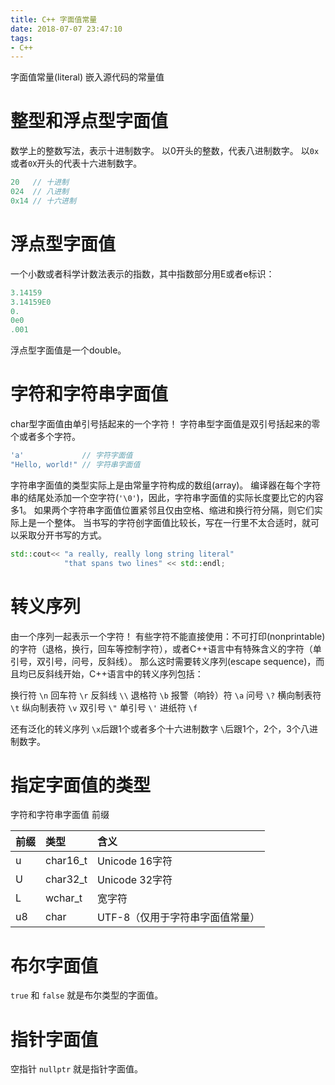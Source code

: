 ```yaml
---
title: C++ 字面值常量
date: 2018-07-07 23:47:10
tags:
- C++
---
```


字面值常量(literal)
嵌入源代码的常量值

# 整型和浮点型字面值

数学上的整数写法，表示十进制数字。
以0开头的整数，代表八进制数字。
以`0x`或者`0X`开头的代表十六进制数字。

```C++
20   // 十进制
024  // 八进制
0x14 // 十六进制
```

# 浮点型字面值

一个小数或者科学计数法表示的指数，其中指数部分用E或者e标识：

```C++
3.14159
3.14159E0
0.
0e0
.001
```

浮点型字面值是一个double。

# 字符和字符串字面值

char型字面值由单引号括起来的一个字符！
字符串型字面值是双引号括起来的零个或者多个字符。

```C++
'a'             // 字符字面值
"Hello, world!" // 字符串字面值
```

字符串字面值的类型实际上是由常量字符构成的数组(array)。
编译器在每个字符串的结尾处添加一个空字符(`'\0'`)，因此，字符串字面值的实际长度要比它的内容多1。
如果两个字符串字面值位置紧邻且仅由空格、缩进和换行符分隔，则它们实际上是一个整体。
当书写的字符创字面值比较长，写在一行里不太合适时，就可以采取分开书写的方式。

```C++
std::cout<< "a really, really long string literal"
            "that spans two lines" << std::endl;
```

# 转义序列

由一个序列一起表示一个字符！
有些字符不能直接使用：不可打印(nonprintable)的字符（退格，换行，回车等控制字符），或者C++语言中有特殊含义的字符（单引号，双引号，问号，反斜线）。
那么这时需要转义序列(escape sequence)，而且均已反斜线开始，C++语言中的转义序列包括：

换行符          `\n`
回车符          `\r`
反斜线          `\\`
退格符          `\b`
报警（响铃）符  `\a`
问号            `\?`
横向制表符      `\t`
纵向制表符      `\v`
双引号          `\"`
单引号          `\'`
进纸符          `\f`

还有泛化的转义序列
`\x`后跟1个或者多个十六进制数字
`\`后跟1个，2个，3个八进制数字。

# 指定字面值的类型

字符和字符串字面值 前缀

|前缀|类型    |含义                         |
|:--|:-----  |:-----                        |
|u  |char16_t|Unicode 16字符                |
|U  |char32_t|Unicode 32字符                |
|L  |wchar_t |宽字符                        |
|u8 |char    |UTF-8（仅用于字符串字面值常量）|

# 布尔字面值

`true` 和 `false` 就是布尔类型的字面值。

# 指针字面值

空指针 `nullptr` 就是指针字面值。
